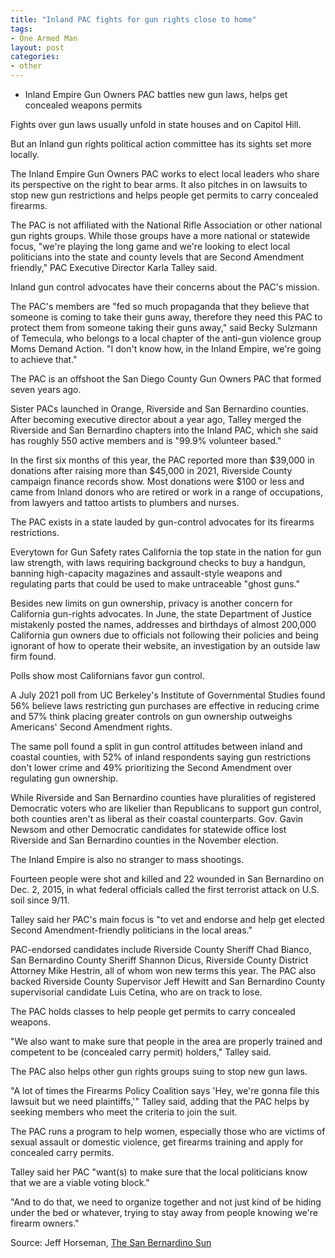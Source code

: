 ```yaml
---
title: "Inland PAC fights for gun rights close to home"
tags:
- One Armed Man
layout: post
categories:
- other
---
```


- Inland Empire Gun Owners PAC battles new gun laws, helps get concealed weapons permits

Fights over gun laws usually unfold in state houses and on Capitol Hill.

But an Inland gun rights political action committee has its sights set more locally.

The Inland Empire Gun Owners PAC works to elect local leaders who share its perspective on the right to bear arms. It also pitches in on lawsuits to stop new gun restrictions and helps people get permits to carry concealed firearms.

The PAC is not affiliated with the National Rifle Association or other national gun rights groups. While those groups have a more national or statewide focus, "we're playing the long game and we're looking to elect local politicians into the state and county levels that are Second Amendment friendly," PAC Executive Director Karla Talley said.

Inland gun control advocates have their concerns about the PAC's mission.

The PAC's members are "fed so much propaganda that they believe that someone is coming to take their guns away, therefore they need this PAC to protect them from someone taking their guns away," said Becky Sulzmann of Temecula, who belongs to a local chapter of the anti-gun violence group Moms Demand Action. "I don't know how, in the Inland Empire, we're going to achieve that."

The PAC is an offshoot the San Diego County Gun Owners PAC that formed seven years ago.

Sister PACs launched in Orange, Riverside and San Bernardino counties. After becoming executive director about a year ago, Talley merged the Riverside and San Bernardino chapters into the Inland PAC, which she said has roughly 550 active members and is "99.9% volunteer based."

In the first six months of this year, the PAC reported more than $39,000 in donations after raising more than $45,000 in 2021, Riverside County campaign finance records show. Most donations were $100 or less and came from Inland donors who are retired or work in a range of occupations, from lawyers and tattoo artists to plumbers and nurses.

The PAC exists in a state lauded by gun-control advocates for its firearms restrictions.

Everytown for Gun Safety rates California the top state in the nation for gun law strength, with laws requiring background checks to buy a handgun, banning high-capacity magazines and assault-style weapons and regulating parts that could be used to make untraceable "ghost guns."

Besides new limits on gun ownership, privacy is another concern for California gun-rights advocates. In June, the state Department of Justice mistakenly posted the names, addresses and birthdays of almost 200,000 California gun owners due to officials not following their policies and being ignorant of how to operate their website, an investigation by an outside law firm found.

Polls show most Californians favor gun control.

A July 2021 poll from UC Berkeley's Institute of Governmental Studies found 56% believe laws restricting gun purchases are effective in reducing crime and 57% think placing greater controls on gun ownership outweighs Americans' Second Amendment rights.

The same poll found a split in gun control attitudes between inland and coastal counties, with 52% of inland respondents saying gun restrictions don't lower crime and 49% prioritizing the Second Amendment over regulating gun ownership.

While Riverside and San Bernardino counties have pluralities of registered Democratic voters who are likelier than Republicans to support gun control, both counties aren't as liberal as their coastal counterparts. Gov. Gavin Newsom and other Democratic candidates for statewide office lost Riverside and San Bernardino counties in the November election.

The Inland Empire is also no stranger to mass shootings.

Fourteen people were shot and killed and 22 wounded in San Bernardino on Dec. 2, 2015, in what federal officials called the first terrorist attack on U.S. soil since 9/11.

Talley said her PAC's main focus is "to vet and endorse and help get elected Second Amendment-friendly politicians in the local areas."

PAC-endorsed candidates include Riverside County Sheriff Chad Bianco, San Bernardino County Sheriff Shannon Dicus, Riverside County District Attorney Mike Hestrin, all of whom won new terms this year. The PAC also backed Riverside County Supervisor Jeff Hewitt and San Bernardino County supervisorial candidate Luis Cetina, who are on track to lose.

The PAC holds classes to help people get permits to carry concealed weapons.

"We also want to make sure that people in the area are properly trained and competent to be (concealed carry permit) holders," Talley said.

The PAC also helps other gun rights groups suing to stop new gun laws.

"A lot of times the Firearms Policy Coalition says 'Hey, we're gonna file this lawsuit but we need plaintiffs,'" Talley said, adding that the PAC helps by seeking members who meet the criteria to join the suit.

The PAC runs a program to help women, especially those who are victims of sexual assault or domestic violence, get firearms training and apply for concealed carry permits.

Talley said her PAC "want(s) to make sure that the local politicians know that we are a viable voting block."

"And to do that, we need to organize together and not just kind of be hiding under the bed or whatever, trying to stay away from people knowing we're firearm owners."

Source: Jeff Horseman, [The San Bernardino Sun](https://www.sbsun.com/2022/12/02/inland-pac-fights-for-gun-rights-close-to-home/)